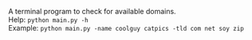 A terminal program to check for available domains.  
Help: `python main.py -h`  
Example: `python main.py -name coolguy catpics -tld com net soy zip`  